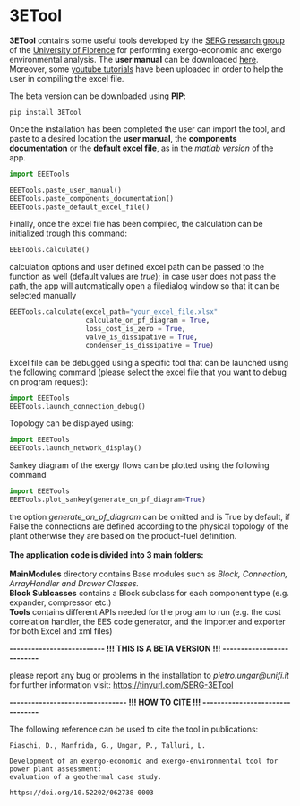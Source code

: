 # 3ETool

__3ETool__ contains some useful tools developed by the [SERG research group](https://www.dief.unifi.it/vp-177-serg-group-english-version.html) 
of the [University of Florence](https://www.unifi.it/changelang-eng.html) for performing exergo-economic and exergo environmental analysis. The __user manual__ can be downloaded [here](https://firebasestorage.googleapis.com/v0/b/etapp-serggroup.appspot.com/o/3ETool_res%2FOther%2FUser%20Guide-eng.pdf?alt=media&token=db51ff1e-4c63-48b9-8b42-322a2eee44da). Moreover, some [youtube tutorials](https://www.youtube.com/playlist?list=PLj6A7PjCJLfa9xNOFwRc3D_XroWhKlptj) have been uploaded in order to help the user in compiling the excel file. 

The beta version can be downloaded using __PIP__:

```
pip install 3ETool
```
Once the installation has been completed the user can import the tool, and paste to a desired location the __user manual__, the __components documentation__ or the __default excel file__, as in the _matlab version_ of the app.
```python
import EEETools

EEETools.paste_user_manual()
EEETools.paste_components_documentation()
EEETools.paste_default_excel_file()
```
Finally, once the excel file has been compiled, the calculation can be initialized trough this command:
```python
EEETools.calculate()
```
calculation options and user defined excel path can be passed to the function as well (default values are _true_); in case user does not pass the path, the app will automatically open a filedialog window so that it can be selected manually
```python
EEETools.calculate(excel_path="your_excel_file.xlsx"
                   calculate_on_pf_diagram = True, 
                   loss_cost_is_zero = True, 
                   valve_is_dissipative = True, 
                   condenser_is_dissipative = True)
```
Excel file can be debugged using a specific tool that can be launched using the following command (please select the 
excel file that you want to debug on program request):
```python
import EEETools
EEETools.launch_connection_debug()
```
Topology can be displayed using:
```python
import EEETools
EEETools.launch_network_display()
```
Sankey diagram of the exergy flows can be plotted using the following command
```python
import EEETools
EEETools.plot_sankey(generate_on_pf_diagram=True)
```
the option _generate_on_pf_diagram_ can be omitted and is True by default, if False the connections are defined 
according to the physical topology of the plant otherwise they are based on the product-fuel definition.
<br/><br/>
__The application code is divided into 3 main folders:__<br/><br/>
__MainModules__ directory contains Base modules such as _Block, Connection, ArrayHandler and Drawer Classes._<br/>
__Block Sublcasses__ contains a Block subclass for each component type (e.g. expander, compressor etc.)<br/>
__Tools__ contains different APIs needed for the program to run (e.g. the cost correlation handler, 
the EES code generator, and the importer and exporter for both Excel and xml files)

__-------------------------- !!! THIS IS A BETA VERSION !!! --------------------------__ 

please report any bug or problems in the installation to _pietro.ungar@unifi.it_<br/>
for further information visit: https://tinyurl.com/SERG-3ETool

__-------------------------------- !!! HOW TO CITE !!! --------------------------------__ 

The following reference can be used to cite the tool in publications:
 
    Fiaschi, D., Manfrida, G., Ungar, P., Talluri, L. 
    
    Development of an exergo-economic and exergo-environmental tool for power plant assessment: 
    evaluation of a geothermal case study.
    
    https://doi.org/10.52202/062738-0003

